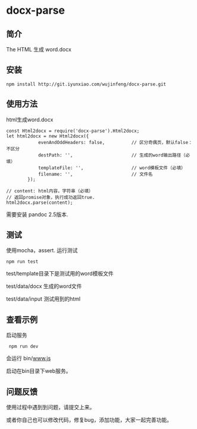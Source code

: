# docx-parse

## 简介


The HTML 生成 word.docx


## 安装


```
npm install http://git.iyunxiao.com/wujinfeng/docx-parse.git
```

## 使用方法

html生成word.docx

```
const Html2docx = require('docx-parse').Html2docx;
let html2docx = new Html2docx({
            evenAndOddHeaders: false,          // 区分奇偶页，默认false：不区分
            destPath: '',                      // 生成的word输出路径（必填）
            templateFile: '',                  // word模板文件（必填）
            filename: '',                      // 文件名
        });

// content: html内容，字符串（必填）
// 返回promise对象，执行成功返回true.
html2docx.parse(content);

```

需要安装 pandoc 2.5版本.

## 测试


使用mocha，assert. 运行测试
 ```
 npm run test
 ```

test/template目录下是测试用的word模板文件

test/data/docx 生成的word文件

test/data/input 测试用到的html

## 查看示例


启动服务

 ```
  npm run dev
 ```

会运行 bin/www.js

启动在bin目录下web服务。


## 问题反馈

使用过程中遇到到问题，请提交上来。

或者你自己也可以修改代码，修复bug，添加功能，大家一起完善功能。
